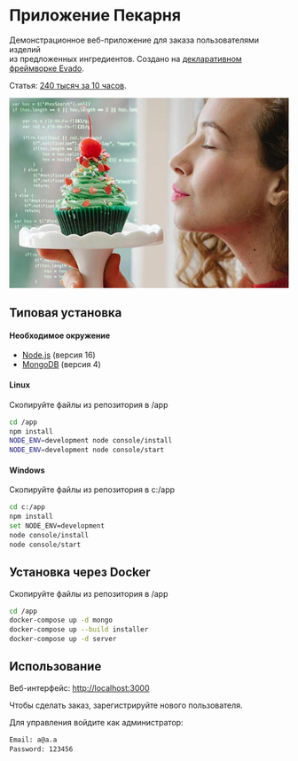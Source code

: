# Приложение Пекарня

Демонстрационное веб-приложение для заказа пользователями изделий  
из предложенных ингредиентов. 
Создано на [декларативном фреймворке Evado](https://github.com/mkhorin/evado).

Статья: [240 тысяч за 10 часов](https://zen.me/1KE4fbx1).

[![Создание приложения без кода](doc/poster.jpg)](https://zen.me/1KE4fbx1)

## Типовая установка

#### Необходимое окружение
- [Node.js](https://nodejs.org) (версия 16)
- [MongoDB](https://www.mongodb.com/download-center/community) (версия 4)

#### Linux
Скопируйте файлы из репозитория в /app
```sh
cd /app
npm install
NODE_ENV=development node console/install
NODE_ENV=development node console/start
```

#### Windows
Скопируйте файлы из репозитория в c:/app
```sh
cd c:/app
npm install
set NODE_ENV=development
node console/install
node console/start
```

## Установка через Docker

Скопируйте файлы из репозитория в /app
```sh
cd /app
docker-compose up -d mongo
docker-compose up --build installer
docker-compose up -d server
```
  
## Использование
 
Веб-интерфейс: [http://localhost:3000](http://localhost:3000)

Чтобы сделать заказ, зарегистрируйте нового пользователя.

Для управления войдите как администратор:
```sh
Email: a@a.a
Password: 123456
```